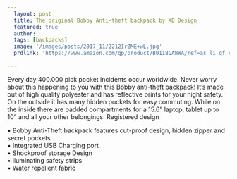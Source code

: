 ```yaml
---
  layout: post
  title: The original Bobby Anti-theft backpack by XD Design
  featured: true
  author: 
  tags: [backpacks]
  image: '/images/posts/2017_11/2212IrZME+wL.jpg'
  prdlink: 'https://www.amazon.com/gp/product/B01IBGAWWA/ref=as_li_qf_sp_asin_il_tl?ie=UTF8&tag=ehdwhqkr-20&camp=1789&creative=9325&linkCode=as2&creativeASIN=B01IBGAWWA&linkId=984e19c40527961597647702592bae26'

---
```


Every day 400.000 pick pocket incidents occur worldwide. Never worry about this happening to you with this Bobby anti-theft backpack! It’s made out of high quality polyester and has reflective prints for your night safety. On the outside it has many hidden pockets for easy commuting. While on the inside there are padded compartments for a 15.6” laptop, tablet up to 10” and all your other belongings. Registered design


• Bobby Anti-Theft backpack features cut-proof design, hidden zipper and secret pockets.<br>
• Integrated USB Charging port<br>
• Shockproof storage Design<br>
• lluminating safety strips<br>
• Water repellent fabric<br>

